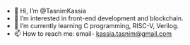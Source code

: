 - 👋 Hi, I’m @TasnimKassia
- 👀 I’m interested in front-end development and blockchain.
- 🌱 I’m currently learning C programming, RISC-V, Verilog.
- 📫 How to reach me: email- kassia.tasnim@gmail.com

<!---
TasnimKassia/TasnimKassia is a ✨ special ✨ repository because its `README.md` (this file) appears on your GitHub profile.
You can click the Preview link to take a look at your changes.
--->
